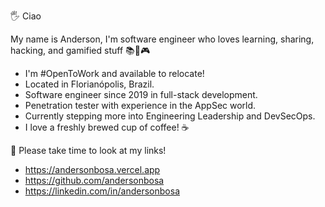 🖐️ Ciao

My name is Anderson, I'm software engineer who loves learning, sharing, hacking, and gamified stuff 📚👾🎮

* I'm #OpenToWork and available to relocate!
* Located in Florianópolis, Brazil.
* Software engineer since 2019 in full-stack development.
* Penetration tester with experience in the AppSec world.
* Currently stepping more into Engineering Leadership and DevSecOps.
* I love a freshly brewed cup of coffee! ☕

🔗 Please take time to look at my links! 

* https://andersonbosa.vercel.app
* https://github.com/andersonbosa
* https://linkedin.com/in/andersonbosa
